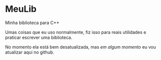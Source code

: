 # MeuLib
Minha biblioteca para C++

Umas coisas que eu uso normalmente, fiz isso para reais utilidades e praticar escrever uma biblioteca.

No momento ela está bem desatualizada, mas _em algum momento_ eu vou atualizar aqui no github.
